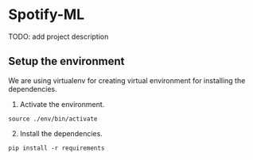 # Spotify-ML
TODO: add project description

## Setup the environment
We are using virtualenv for creating virtual environment for installing the dependencies.

1. Activate the environment.
```
source ./env/bin/activate
```

2. Install the dependencies.
```
pip install -r requirements
```
